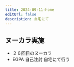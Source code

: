 ```yaml
---
title: 2024-09-11-home
editUrl: false
description: 自宅にて
---
```


## ヌーカラ実施

* ２６回目のヌーカラ
* EGPA 自己注射 自宅にて行う
